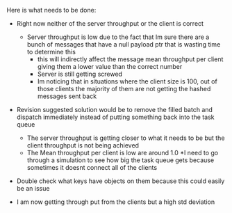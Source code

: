 Here is what needs to be done:
* Right now neither of the server throughput or the client is correct
   * Server throughput is low due to the fact that Im sure there are a bunch of messages that have a null payload ptr that is wasting time
    to determine this
      * this will indirectly affect the message mean throughput per client giving them a lower value than the correct number
      * Server is still getting screwed
      * Im noticing that in situations where the client size is 100, out of those clients the majority of them are not getting the hashed messages sent back
 * Revision suggested solution would be to remove the filled batch and dispatch immediately instead of putting something back into the task queue
      * The server throughput is getting closer to what it needs to be but the client throughput is not being achieved
      * The Mean throughput per client is low are around 1.0
        *I need to go through a simulation to see how big the task queue gets because sometimes it doesnt connect all of the clients 
               
 * Double check what keys have objects on them because this could easily be an issue
 * I am now getting through put from the clients but a high std deviation
 
 
